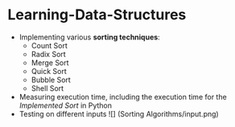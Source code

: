 
# Learning-Data-Structures
- Implementing various **sorting techniques**:
    * Count Sort
    * Radix Sort
    * Merge Sort
    * Quick Sort
    * Bubble Sort
    * Shell Sort
- Measuring execution time, including the execution time for the *Implemented Sort* in Python
- Testing on different inputs
![] (Sorting Algorithms/input.png)

